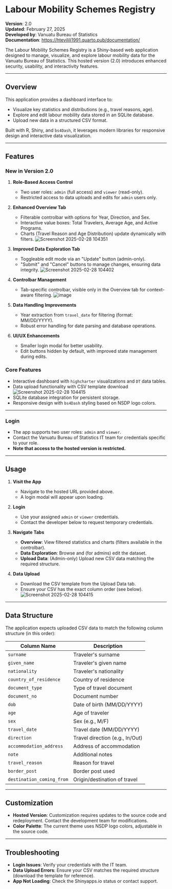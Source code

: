# Labour Mobility Schemes Registry

**Version**: 2.0  
**Updated**: February 27, 2025  
**Developed by**: Vanuatu Bureau of Statistics  
**Documentation**: https://htevilili1991.quarto.pub/documentation/

The Labour Mobility Schemes Registry is a Shiny-based web application designed to manage, visualize, and explore labour mobility data for the Vanuatu Bureau of Statistics. This hosted version (2.0) introduces enhanced security, usability, and interactivity features.

---

## Overview

This application provides a dashboard interface to:
- Visualize key statistics and distributions (e.g., travel reasons, age).
- Explore and edit labour mobility data stored in an SQLite database.
- Upload new data in a structured CSV format.

Built with R, Shiny, and `bs4Dash`, it leverages modern libraries for responsive design and interactive data visualization.

---

## Features

### New in Version 2.0
1. **Role-Based Access Control**
   - Two user roles: `admin` (full access) and `viewer` (read-only).
   - Restricted access to data uploads and edits for `admin` users only.

2. **Enhanced Overview Tab**
   - Filterable controlbar with options for Year, Direction, and Sex.
   - Interactive value boxes: Total Travelers, Average Age, and Active Programs.
   - Charts (Travel Reason and Age Distribution) update dynamically with filters.
![Screenshot 2025-02-28 104351](https://github.com/user-attachments/assets/df7419f2-c6e3-4aeb-a808-2aae83a05263)

3. **Improved Data Exploration Tab**
   - Toggleable edit mode via an "Update" button (admin-only).
   - "Submit" and "Cancel" buttons to manage changes, ensuring data integrity.
![Screenshot 2025-02-28 104402](https://github.com/user-attachments/assets/32325bba-7323-4fe6-b0c3-d8bb53cce329)

4. **Controlbar Management**
   - Tab-specific controlbar, visible only in the Overview tab for context-aware filtering.
![image](https://github.com/user-attachments/assets/c2042c8a-9a1e-495b-b43b-bc6e4df24f1d)

5. **Data Handling Improvements**
   - Year extraction from `travel_date` for filtering (format: MM/DD/YYYY).
   - Robust error handling for date parsing and database operations.

6. **UI/UX Enhancements**
   - Smaller login modal for better usability.
   - Edit buttons hidden by default, with improved state management during edits.

### Core Features
- Interactive dashboard with `highcharter` visualizations and `DT` data tables.
- Data upload functionality with CSV template download
![Screenshot 2025-02-28 104415](https://github.com/user-attachments/assets/a100890f-4d34-4462-bf4b-fc51940caf66)
- SQLite database integration for persistent storage.
- Responsive design with `bs4Dash` styling based on NSDP logo colors.

---

### Login
- The app supports two user roles: `admin` and `viewer`.
- Contact the Vanuatu Bureau of Statistics IT team for credentials specific to your role.
- **Note that access to the hosted version is restricted.**
---

## Usage

1. **Visit the App**
   - Navigate to the hosted URL provided above.
   - A login modal will appear upon loading.

2. **Login**
   - Use your assigned `admin` or `viewer` credentials.
   - Contact the developer below to request temporary credentials.

3. **Navigate Tabs**
   - **Overview**: View filtered statistics and charts (filters available in the controlbar).
   - **Data Exploration**: Browse and (for admins) edit the dataset.
   - **Upload Data**: (Admin-only) Upload new CSV data matching the required structure.

4. **Data Upload**
   - Download the CSV template from the Upload Data tab.
   - Ensure your CSV has the exact column order (see below).
     ![Screenshot 2025-02-28 104415](https://github.com/user-attachments/assets/5b3d1971-93fc-4dc8-bd74-06ec55a4bdfc)

---

## Data Structure

The application expects uploaded CSV data to match the following column structure (in this order):

| Column Name             | Description                          |
|-------------------------|--------------------------------------|
| `surname`              | Traveler's surname                  |
| `given_name`           | Traveler's given name               |
| `nationality`          | Traveler's nationality              |
| `country_of_residence` | Country of residence                |
| `document_type`        | Type of travel document             |
| `document_no`          | Document number                     |
| `dob`                  | Date of birth (MM/DD/YYYY)          |
| `age`                  | Age of traveler                     |
| `sex`                  | Sex (e.g., M/F)                     |
| `travel_date`          | Travel date (MM/DD/YYYY)            |
| `direction`            | Travel direction (e.g., In/Out)     |
| `accommodation_address`| Address of accommodation            |
| `note`                 | Additional notes                    |
| `travel_reason`        | Reason for travel                   |
| `border_post`          | Border post used                    |
| `destination_coming_from` | Origin/destination of travel     |

---

## Customization

- **Hosted Version**: Customization requires updates to the source code and redeployment. Contact the development team for modifications.
- **Color Palette**: The current theme uses NSDP logo colors, adjustable in the source code.

---

## Troubleshooting

- **Login Issues**: Verify your credentials with the IT team.
- **Data Upload Errors**: Ensure your CSV matches the required structure (download the template for reference).
- **App Not Loading**: Check the Shinyapps.io status or contact support.

 
